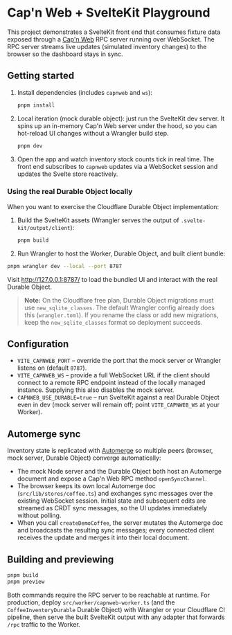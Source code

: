# Cap'n Web + SvelteKit Playground

This project demonstrates a SvelteKit front end that consumes fixture data exposed through a
[Cap'n Web](https://github.com/cloudflare/capnweb) RPC server running over WebSocket. The RPC server
streams live updates (simulated inventory changes) to the browser so the dashboard stays in sync.

## Getting started

1. Install dependencies (includes `capnweb` and `ws`):
   ```bash
   pnpm install
   ```
2. Local iteration (mock durable object): just run the SvelteKit dev server. It spins up an in-memory
   Cap'n Web server under the hood, so you can hot-reload UI changes without a Wrangler build step.
   ```bash
   pnpm dev
   ```
3. Open the app and watch inventory stock counts tick in real time. The front end subscribes to
   `capnweb` updates via a WebSocket session and updates the Svelte store reactively.

### Using the real Durable Object locally

When you want to exercise the Cloudflare Durable Object implementation:

1. Build the SvelteKit assets (Wrangler serves the output of `.svelte-kit/output/client`):
   ```bash
   pnpm build
   ```
2. Run Wrangler to host the Worker, Durable Object, and built client bundle:
 ```bash
 pnpm wrangler dev --local --port 8787
 ```
   Visit http://127.0.0.1:8787/ to load the bundled UI and interact with the real Durable Object.

> **Note:** On the Cloudflare free plan, Durable Object migrations must use `new_sqlite_classes`. The
> default Wrangler config already does this (`wrangler.toml`). If you rename the class or add new
> migrations, keep the `new_sqlite_classes` format so deployment succeeds.

## Configuration

- `VITE_CAPNWEB_PORT` – override the port that the mock server or Wrangler listens on (default `8787`).
- `VITE_CAPNWEB_WS` – provide a full WebSocket URL if the client should connect to a remote RPC
  endpoint instead of the locally managed instance. Supplying this also disables the mock server.
- `CAPNWEB_USE_DURABLE=true` – run SvelteKit against a real Durable Object even in dev (mock server will
  remain off; point `VITE_CAPNWEB_WS` at your Worker).

## Automerge sync

Inventory state is replicated with [Automerge](https://automerge.org/) so multiple peers (browser, mock
server, Durable Object) converge automatically:

- The mock Node server and the Durable Object both host an Automerge document and expose a Cap'n Web RPC
  method `openSyncChannel`.
- The browser keeps its own local Automerge doc (`src/lib/stores/coffee.ts`) and exchanges sync messages
  over the existing WebSocket session. Initial state and subsequent edits are streamed as CRDT sync
  messages, so the UI updates immediately without polling.
- When you call `createDemoCoffee`, the server mutates the Automerge doc and broadcasts the resulting
  sync messages; every connected client receives the update and merges it into their local document.

## Building and previewing

```bash
pnpm build
pnpm preview
```

Both commands require the RPC server to be reachable at runtime. For production, deploy
`src/worker/capnweb-worker.ts` (and the `CoffeeInventoryDurable` Durable Object) with Wrangler or
your Cloudflare CI pipeline, then serve the built SvelteKit output with any adapter that forwards
`/rpc` traffic to the Worker.
